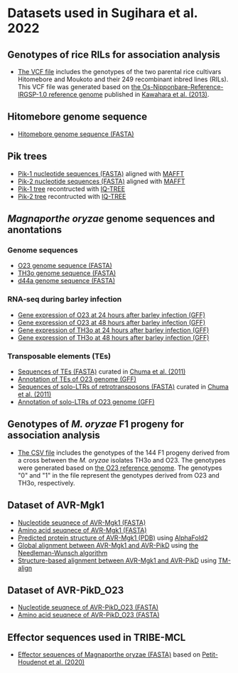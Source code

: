 
# Datasets used in Sugihara et al. 2022

## Genotypes of rice RILs for association analysis

- [The VCF file](https://github.com/YuSugihara/Sugihara_et_al_2022/blob/master/10_RIL_VCF/N19_imputed_SNP_filtered.vcf.gz) includes the genotypes of the two parental rice cultivars Hitomebore and Moukoto and their 249 recombinant inbred lines (RILs). This VCF file was generated based on [the Os-Nipponbare-Reference-IRGSP-1.0 reference genome](https://rapdb.dna.affrc.go.jp/download/irgsp1.html) published in [Kawahara et al. (2013)](https://doi.org/10.1186/1939-8433-6-4).

## Hitomebore genome sequence

- [Hitomebore genome sequence (FASTA)](https://github.com/YuSugihara/Sugihara_et_al_2022/blob/master/00_Hitomebore_genome/Os_Hitomebore_v1.0.fasta.gz)

## Pik trees

- [Pik-1 nucleotide sequences (FASTA)](https://github.com/YuSugihara/Sugihara_et_al_2022/blob/master/20_Pik_trees/Pik-1_aln_seq.fasta) aligned with [MAFFT](https://doi.org/10.1093/molbev/mst010)
- [Pik-2 nucleotide sequences (FASTA)](https://github.com/YuSugihara/Sugihara_et_al_2022/blob/master/20_Pik_trees/Pik-2_aln_seq.fasta) aligned with [MAFFT](https://doi.org/10.1093/molbev/mst010)
- [Pik-1 tree](https://github.com/YuSugihara/Sugihara_et_al_2022/blob/master/20_Pik_trees/Pik-1_aln_seq.treefile) recontructed with [IQ-TREE](https://doi.org/10.1093/molbev/msaa015)
- [Pik-2 tree](https://github.com/YuSugihara/Sugihara_et_al_2022/blob/master/20_Pik_trees/Pik-2_aln_seq.treefile) recontructed with [IQ-TREE](https://doi.org/10.1093/molbev/msaa015)

## *Magnaporthe oryzae* genome sequences and anontations

### Genome sequences

- [O23 genome sequence (FASTA)](https://github.com/YuSugihara/Sugihara_et_al_2022/blob/master/30_Mo_genome/31_O23/O23_v1.0.fasta.gz)
- [TH3o genome sequence (FASTA)](https://github.com/YuSugihara/Sugihara_et_al_2022/blob/master/30_Mo_genome/32_TH3o/TH3o_v1.0.fasta.gz)
- [d44a genome sequence (FASTA)](https://github.com/YuSugihara/Sugihara_et_al_2022/blob/master/30_Mo_genome/33_d44a/d44a_v1.0.fasta.gz)

### RNA-seq during barley infection

- [Gene expression of O23 at 24 hours after barley infection (GFF)](https://github.com/YuSugihara/Sugihara_et_al_2022/blob/master/30_Mo_genome/31_O23/annotations/RNA-seq/O23_24h.gtf)
- [Gene expression of O23 at 48 hours after barley infection (GFF)](https://github.com/YuSugihara/Sugihara_et_al_2022/blob/master/30_Mo_genome/31_O23/annotations/RNA-seq/O23_48h.gtf)
- [Gene expression of TH3o at 24 hours after barley infection (GFF)](https://github.com/YuSugihara/Sugihara_et_al_2022/blob/master/30_Mo_genome/32_TH3o/annotations/RNA-seq/TH3o_24h.gtf)
- [Gene expression of TH3o at 48 hours after barley infection (GFF)](https://github.com/YuSugihara/Sugihara_et_al_2022/blob/master/30_Mo_genome/32_TH3o/annotations/RNA-seq/TH3o_48h.gtf)

### Transposable elements (TEs)

- [Sequences of TEs (FASTA)](https://github.com/YuSugihara/Sugihara_et_al_2022/blob/master/30_Mo_genome/31_O23/annotations/TE/transposon.fasta) curated in [Chuma et al. (2011)](https://doi.org/10.1371/journal.ppat.1002147)
- [Annotation of TEs of O23 genome (GFF)](https://github.com/YuSugihara/Sugihara_et_al_2022/blob/master/30_Mo_genome/31_O23/annotations/TE/O23_TE.gff3)
- [Sequences of solo-LTRs of retrotransposons (FASTA)](https://github.com/YuSugihara/Sugihara_et_al_2022/blob/master/30_Mo_genome/31_O23/annotations/TE/soloLTR.fasta) curated in [Chuma et al. (2011)](https://doi.org/10.1371/journal.ppat.1002147)
- [Annotation of solo-LTRs of O23 genome (GFF)](https://github.com/YuSugihara/Sugihara_et_al_2022/blob/master/30_Mo_genome/31_O23/annotations/TE/O23_soloLTR.gff3)

## Genotypes of *M. oryzae* F1 progeny for association analysis

- [The CSV file](https://github.com/YuSugihara/Sugihara_et_al_2022/blob/master/40_TH3o_x_O23/O23_v1.0.Chr-SNP_ctng-PA.rrBLUP.csv) includes the genotypes of the 144 F1 progeny derived from a cross between the *M. oryzae* isolates TH3o and O23. The genotypes were generated based on [the O23 reference genome](https://github.com/YuSugihara/Sugihara_et_al_2022/blob/master/30_Mo_genome/31_O23/O23_v1.0.fasta.gz). The genotypes "0" and "1" in the file represent the genotypes derived from O23 and TH3o, respectively.

## Dataset of AVR-Mgk1

- [Nucleotide seuqnece of AVR-Mgk1 (FASTA)](https://github.com/YuSugihara/Sugihara_et_al_2022/blob/master/50_AVR-Mgk1/AVR-Mgk1.nt.fasta)
- [Amino acid seuqnece of AVR-Mgk1 (FASTA)](https://github.com/YuSugihara/Sugihara_et_al_2022/blob/master/50_AVR-Mgk1/AVR-Mgk1.aa.fasta)
- [Predicted protein structure of AVR-Mgk1 (PDB)](https://github.com/YuSugihara/Sugihara_et_al_2022/blob/master/50_AVR-Mgk1/AVR-Mgk1_AlphaFold2.pdb) using [AlphaFold2](https://doi.org/10.1038/s41586-021-03819-2)
- [Global alignment between AVR-Mgk1 and AVR-PikD](https://github.com/YuSugihara/Sugihara_et_al_2022/blob/master/50_AVR-Mgk1/AVR-Mgk1_AVR-PikD_global-alignment.txt) using [the Needleman-Wunsch algorithm](https://blast.ncbi.nlm.nih.gov/Blast.cgi?PAGE_TYPE=BlastSearch&PROG_DEF=blastn&BLAST_PROG_DEF=blastn&BLAST_SPEC=GlobalAln&LINK_LOC=BlastHomeLink)
- [Structure-based alignment between AVR-Mgk1 and AVR-PikD](https://github.com/YuSugihara/Sugihara_et_al_2022/blob/master/50_AVR-Mgk1/AVR-Mgk1_AVR-PikD_TM-align.txt) using [TM-align](https://zhanggroup.org/TM-align)

## Dataset of AVR-PikD_O23

- [Nucleotide seuqnece of AVR-PikD_O23 (FASTA)](https://github.com/YuSugihara/Sugihara_et_al_2022/blob/master/60_AVR-PikD_O23/AVR-PikD_O23.nt.fasta)
- [Amino acid seuqnece of AVR-PikD_O23 (FASTA)](https://github.com/YuSugihara/Sugihara_et_al_2022/blob/master/60_AVR-PikD_O23/AVR-PikD_O23.aa.fasta)

## Effector sequences used in TRIBE-MCL
- [Effector sequences of Magnaporthe oryzae (FASTA)](https://github.com/YuSugihara/Sugihara_et_al_2022/blob/master/70_TRIBE-MCL/Mo_Effectors.faa) based on [Petit-Houdenot et al. (2020)](https://doi.org/10.1094/MPMI-03-20-0052-A)
